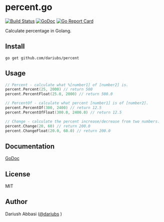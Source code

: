 # percent.go

[![Build Status](https://travis-ci.org/dariubs/percent.svg?branch=master)](https://travis-ci.org/dariubs/percent) [![GoDoc](https://godoc.org/github.com/dariubs/percent?status.svg)](https://godoc.org/github.com/dariubs/percent) [![Go Report Card](https://goreportcard.com/badge/github.com/dariubs/percent)](https://goreportcard.com/report/github.com/dariubs/percent)

Calculate percentage in Golang.

## Install

```shell
go get github.com/dariubs/percent
```

## Usage

```go
// Percent - calculate what %[number1] of [number2] is.
percent.Percent(25, 2000) // return 500
percent.PercentFloat(25.0, 2000) // return 500.0

// PercentOf - calculate what percent [number1] is of [number2].
percent.PercentOf(300, 2400) // return 12.5
percent.PercentOfFloat(300.0, 2400.0) // return 12.5

// Change - calculate the percent increase/decrease from two numbers.  
percent.Change(20, 60) // return 200.0
percent.ChangeFloat(20.0, 60.0) // return 200.0
```

## Documentation

[GoDoc](https://godoc.org/github.com/dariubs/percent)

## License

MIT

## Author

Dariush Abbasi ([@dariubs](https://github.com/dariubs) )
